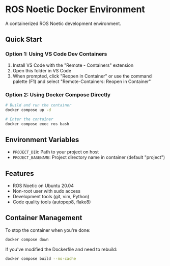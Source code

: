 # ROS Noetic Docker Environment

A containerized ROS Noetic development environment.

## Quick Start

### Option 1: Using VS Code Dev Containers

1. Install VS Code with the "Remote - Containers" extension
2. Open this folder in VS Code
3. When prompted, click "Reopen in Container" or use the command palette (F1) and select "Remote-Containers: Reopen in Container"

### Option 2: Using Docker Compose Directly

```bash
# Build and run the container
docker compose up -d

# Enter the container
docker compose exec ros bash
```

## Environment Variables

- `PROJECT_DIR`: Path to your project on host
- `PROJECT_BASENAME`: Project directory name in container (default "project")

## Features

- ROS Noetic on Ubuntu 20.04
- Non-root user with sudo access
- Development tools (git, vim, Python)
- Code quality tools (autopep8, flake8)

## Container Management

To stop the container when you're done:
```bash
docker compose down
```

If you've modified the Dockerfile and need to rebuild:
```bash
docker compose build --no-cache
```
